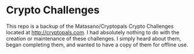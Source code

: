 # Crypto Challenges

This repo is a backup of the Matasano/Cryptopals Crypto Challenges located at http://cryptopals.com. I had absolutely nothing to do with the creation or maintenance of these challenges. I simply heard about them, began completing them, and wanted to have a copy of them for offline use.

